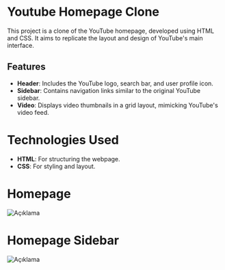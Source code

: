 # **Youtube Homepage Clone**
This project is a clone of the YouTube homepage, developed using HTML and CSS. It aims to replicate the layout and design of YouTube's main interface.

## **Features**
- **Header**: Includes the YouTube logo, search bar, and user profile icon.
- **Sidebar**: Contains navigation links similar to the original YouTube sidebar.
- **Video**: Displays video thumbnails in a grid layout, mimicking YouTube's video feed.

# **Technologies Used**
- **HTML**: For structuring the webpage.
- **CSS**: For styling and layout.

# **Homepage**
![Açıklama](./youtubehtml/thumbnails/youtubehtml.gif)

# **Homepage Sidebar**
![Açıklama](./youtubehtml/thumbnails/sidebarhtml.gif)

